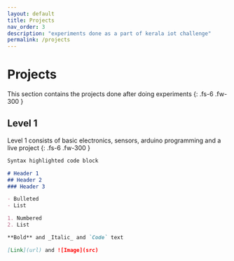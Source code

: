 ```yaml
---
layout: default
title: Projects
nav_order: 3
description: "experiments done as a part of kerala iot challenge"
permalink: /projects
---
```



# Projects

This section contains the projects done after doing experiments
{: .fs-6 .fw-300 }

## Level 1

Level 1 consists of basic electronics, sensors, arduino programming and a live project
{: .fs-6 .fw-300 }

```markdown
Syntax highlighted code block

# Header 1
## Header 2
### Header 3

- Bulleted
- List

1. Numbered
2. List

**Bold** and _Italic_ and `Code` text

[Link](url) and ![Image](src)
```
